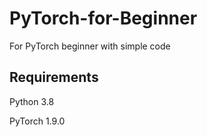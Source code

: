 # PyTorch-for-Beginner
For PyTorch beginner with simple code
## Requirements
Python 3.8

PyTorch 1.9.0
